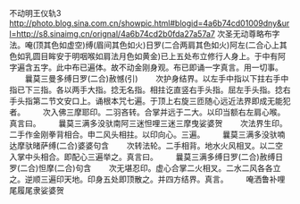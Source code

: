 不动明王仪轨3
http://photo.blog.sina.com.cn/showpic.html#blogid=4a6b74cd01009dny&url=http://s8.sinaimg.cn/orignal/4a6b74cd2b0fda27a57a7
 次圣无动尊略布字法。唵(顶其色如虚空)缚(眉间其色如火)日罗(二合两肩其色如火)阿左(二合心上其色如乳圆目眸安于明咽喉如肩法月色如黄金)已上五处布立修行人身上。于中有阿字遍含五字。此中布已遍体。故不动金刚身观。布已即诵一字真言。用一切事。 　　曩莫三曼多缚日罗(二合)赦憾(引) 　　次护身结界。以左手中指以下拄右手中指已下三指。各以两手大指。捻无名指。相拄讫直竖右手头指。屈左手头指。捻右手头指第二节文安口上。诵根本咒七遍。于顶上右旋三匝随心远近法界即成无能犯者。 　　次入佛三摩耶印。二羽吝转。合掌并远于二大。以印当额右左肩心喉。真言曰。 　　曩莫三满多没驮南阿三迷怛哩三迷三摩曳娑婆贺 　　次法界生印。二手作金刚拳背相合。申二风头相拄。以印向心。三遍。 　　曩莫三满多没驮喃达摩驮暏萨缚(二合)婆婆句含 　　次转法轮。二手相背。地水火风相叉。以二空入掌中头相合。即配心三遍举之。真言曰。 　　曩莫三满多缚日罗(二合)赦缚日罗(二合)怛摩(二合)句含 　　次无堪忍印。虚心合掌二火相叉。二水二风各各立之。逆顺三遍印天地。印身五处即顶散之。并四方结界。真言。 　　唵洒鲁补哩尾履尾隶娑婆贺 　　
